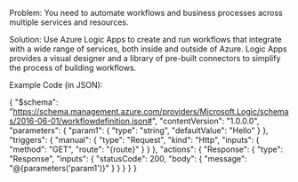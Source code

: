 Problem: You need to automate workflows and business processes across multiple services and resources.

Solution: Use Azure Logic Apps to create and run workflows that integrate with a wide range of services, both inside and outside of Azure. Logic Apps provides a visual designer and a library of pre-built connectors to simplify the process of building workflows.

Example Code (in JSON):

{
  "$schema": "https://schema.management.azure.com/providers/Microsoft.Logic/schemas/2016-06-01/workflowdefinition.json#",
  "contentVersion": "1.0.0.0",
  "parameters": {
    "param1": {
      "type": "string",
      "defaultValue": "Hello"
    }
  },
  "triggers": {
    "manual": {
      "type": "Request",
      "kind": "Http",
      "inputs": {
        "method": "GET",
        "route": "{route}"
      }
    }
  },
  "actions": {
    "Response": {
      "type": "Response",
      "inputs": {
        "statusCode": 200,
        "body": {
          "message": "@{parameters('param1')}"
        }
      }
    }
  }
}
